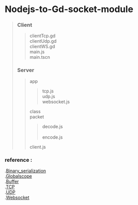# Nodejs-to-Gd-socket-module

> ### Client
> > clientTcp.gd <br />	
> > clientUdp.gd <br />
> > clientWS.gd	 <br />
> > main.js      <br />
> > main.tscn
> ### Server
> > app
> > > tcp.js     <br />	
> > > udp.js	   <br />
> > > websocket.js	
> > 
> >	class <br />
> >	packet
> >	> decode.js  <br />		
> >	> encode.js
> > 
> > client.js

### reference : 
.[Binary_serialization](http://docs.godotengine.org/en/latest/tutorials/misc/binary_serialization_api.html)<br /> 
.[Globalscope](https://docs.godotengine.org/en/3.1/classes/class_@globalscope.html) <br />
.[Buffer](https://nodejs.org/dist/latest-v12.x/docs/api/buffer.html)  <br />
.[TCP](https://nodejs.org/dist/latest-v12.x/docs/api/net.html) <br />
.[UDP](https://nodejs.org/dist/latest-v12.x/docs/api/dgram.html) <br />
.[Websocket](https://www.npmjs.com/package/ws)
